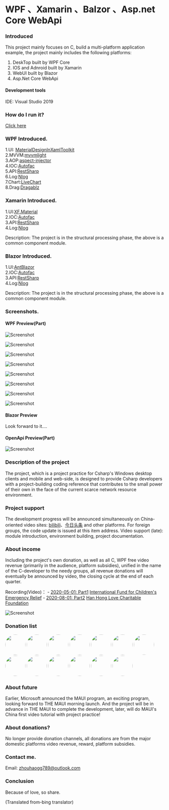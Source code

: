 # WPF 、Xamarin 、Balzor 、Asp.net Core WebApi

### Introduced
This project mainly focuses on C, build a multi-platform application example, the project mainly includes the following platforms:
1. DeskTop built by WPF Core
2. IOS and Adnroid built by Xamarin 
3. WebUI built by Blazor
4. Asp.Net Core WebApi

#### Development tools
  IDE: Visual Studio 2019 
  
### How do I run it?
[Click here](https://www.bilibili.com/video/BV1954y1i7wM)
  
### WPF Introduced.
1.UI: [MaterialDesignInXamlToolkit](https://github.com/MaterialDesignInXAML/MaterialDesignInXamlToolkit)  
2.MVVM:[mvvmlight](https://github.com/lbugnion/mvvmlight)  
3.AOP:[aspect-injector](https://github.com/pamidur/aspect-injector)  
4.IOC:[Autofac](https://github.com/autofac/Autofac)  
5.API:[RestSharp](https://github.com/restsharp/RestSharp)  
6.Log:[Nlog](https://github.com/NLog/NLog)  
7.Chart:[LiveChart](https://github.com/Live-Charts/Live-Charts)  
8.Drag:[Dragablz](https://github.com/ButchersBoy/Dragablz)  

### Xamarin Introduced.
1.UI:[XF.Material](https://github.com/Baseflow/XF-Material-Library)  
2.IOC:[Autofac](https://github.com/autofac/Autofac)  
3.API:[RestSharp](https://github.com/restsharp/RestSharp)  
4.Log:[Nlog](https://github.com/NLog/NLog)  

Description: The project is in the structural processing phase, the above is a common component module.

### Blazor Introduced.
1.UI:[AntBlazor](https://github.com/ant-design-blazor/ant-design-blazor)  
2.IOC:[Autofac](https://github.com/autofac/Autofac)  
3.API:[RestSharp](https://github.com/restsharp/RestSharp)  
4.Log:[Nlog](https://github.com/NLog/NLog)  

Description: The project is in the structural processing phase, the above is a common component module.

### Screenshots.

#### WPF Preview(Part)
![Screenshot](https://github.com/HenJigg/WPF-Xamarin-Blazor-Examples/blob/master/img/Main.png)

![Screenshot](https://github.com/HenJigg/WPF-Xamarin-Blazor-Examples/blob/master/img/DarkMain.png)

![Screenshot](https://github.com/HenJigg/WPF-Xamarin-Blazor-Examples/blob/master/img/GroupMenu.gif)

![Screenshot](https://github.com/HenJigg/WPF-Xamarin-Blazor-Examples/blob/master/img/Drag.gif)

![Screenshot](https://github.com/HenJigg/WPF-Xamarin-Blazor-Examples/blob/master/img/Skin.gif)

![Screenshot](https://github.com/HenJigg/WPF-Xamarin-Blazor-Examples/blob/master/img/Show.gif)

![Screenshot](https://github.com/HenJigg/WPF-Xamarin-Blazor-Examples/blob/master/img/Group.png)

![Screenshot](https://github.com/HenJigg/WPF-Xamarin-Blazor-Examples/blob/master/img/Dialog.png)

#### Blazor Preview
Look forward to it....

#### OpenApi Preview(Part)
![Screenshot](https://github.com/HenJigg/WPF-Xamarin-Blazor-Examples/blob/master/img/MainServicePage.png)

### Description of the project
  The project, which is a project practice for Csharp's Windows desktop clients and mobile and web-side, is designed to provide Csharp developers with a project-building coding reference that contributes to the small power of their own in the face of the current scarce network resource environment.

### Project support
  The development progress will be announced simultaneously on China-oriented video sites: [bilibili](https://space.bilibili.com/32497462)、[今日头条](https://studio.ixigua.com/content) and other platforms. For foreign groups, the code update is issued at this item address.
  Video support (late): module introduction, environment building, project documentation.

### About income
  Including the project's own donation, as well as all C, WPF free video revenue (primarily in the audience, platform subsidies), unified in the name of the C-developer to the needy groups, all revenue donations will eventually be announced by video, the closing cycle at the end of each quarter.
  
  Recording(Video)：
    - [2020-05-01: Part1](https://www.bilibili.com/video/BV1QZ4y1W7Zu) [International Fund for Children's Emergency Relief](https://www.unicef.org/zh)
    - [2020-08-01: Part2](https://www.bilibili.com/video/BV1Gk4y1m7u2) [Han Hong Love Charitable Foundation](http://www.hhax.org/)
 
![Screenshot](https://github.com/HenJigg/WPF-Xamarin-Blazor-Examples/blob/master/img/20200802.jpg)

### Donation list
<a href="https://github.com/zuoyefeng" target="_blank"><img style="border-radius:50%!important" width="64px" src="https://avatars2.githubusercontent.com/u/13931455?s=400&v=4"></a>
<a href="https://github.com/CamelKing1997" target="_blank"><img style="border-radius:50%!important" width="64px" src="https://avatars0.githubusercontent.com/u/31693260?s=88&u=915a4cbef26b8a968ace960e96b4709ce54c3226&v=4"></a>
<a href="https://github.com/Blazer1990" target="_blank"><img style="border-radius:50%!important" width="64px" src="https://avatars1.githubusercontent.com/u/58721526?s=460&u=47f3eeb582649262e5a8790a6cb3c8744b6b53bd&v=4"></a>
<a href="https://github.com/FelixFeng777" target="_blank"><img style="border-radius:50%!important" width="64px" src="https://avatars0.githubusercontent.com/u/29698153?s=400&u=37b54a912751485b7197c0aaea7f78d86e8c5275&v=4"></a>
<a href="https://github.com/Sadusky" target="_blank"><img style="border-radius:50%!important" width="64px" src="https://avatars3.githubusercontent.com/u/53511641?s=88&u=210acf2a8f329ad41647206b6e886e06af200e13&v=4"></a>
<a href="https://github.com/Think3huanran" target="_blank"><img style="border-radius:50%!important" width="64px" src="https://avatars0.githubusercontent.com/u/42923536?s=88&u=c76884ea0d99ed1e790ec49ccbd4580f71bee10d&v=4"></a>
<a href="https://github.com/q913777031" target="_blank"><img style="border-radius:50%!important" width="64px" src="https://avatars0.githubusercontent.com/u/25888874?s=400&u=fa9ce3cca2aecdce4b646bebf31498db7344ea9c&v=4"></a>
<a href="https://github.com/circlelee1981" target="_blank"><img style="border-radius:50%!important" width="64px" src="https://avatars0.githubusercontent.com/u/60954759?s=400&v=4"></a>
<a href="https://github.com/chenzhongtian2019" target="_blank"><img style="border-radius:50%!important" width="64px" src="https://avatars0.githubusercontent.com/u/48708280?s=400&v=4"></a>
<a href="https://github.com/Magic-Zq" target="_blank"><img style="border-radius:50%!important" width="64px" src="https://avatars2.githubusercontent.com/u/66097749?s=400&v=4"></a>
<a href="https://github.com/oldshensheep" target="_blank"><img style="border-radius:50%!important" width="64px" src="https://avatars1.githubusercontent.com/u/29306733?s=400&u=281e9356c5abd8ab63a826711312cd0a41b50af1&v=4"></a>
<a href="https://github.com/CarlWhite2020" target="_blank"><img style="border-radius:50%!important" width="64px" src="https://avatars1.githubusercontent.com/u/62589030?s=400&v=4"></a>
<a href="https://github.com/Leowhh" target="_blank"><img style="border-radius:50%!important" width="64px" src="https://avatars0.githubusercontent.com/u/57591945?s=400&v=4"></a>

### About future
  Earlier, Microsoft announced the MAUI program, an exciting program, looking forward to THE MAUI morning launch. And the project will be in advance in THE MAUI to complete the development, later, will do MAUI's China first video tutorial with project practice!

### About donations?
  No longer provide donation channels, all donations are from the major domestic platforms video revenue, reward, platform subsidies. 

### Contact me.
Email: zhouhaogg789@outlook.com

### Conclusion
  Because of love, so share.
  
  (Translated from-bing translator)
